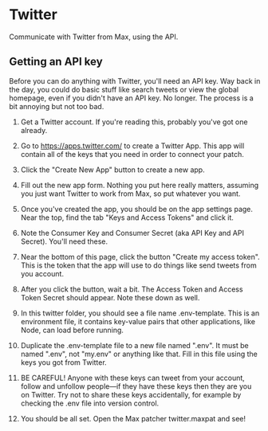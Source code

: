 # Twitter
Communicate with Twitter from Max, using the API.

## Getting an API key
Before you can do anything with Twitter, you'll need an API key. Way back in
the day, you could do basic stuff like search tweets or view the global
homepage, even if you didn't have an API key. No longer. The process is a bit
annoying but not too bad. 

1. Get a Twitter account. If you're reading this, probably you've got one already.

2. Go to https://apps.twitter.com/ to create a Twitter App. This app will
contain all of the keys that you need in order to connect your patch.

3. Click the "Create New App" button to create a new app.

4. Fill out the new app form. Nothing you put here really matters, assuming
you just want Twitter to work from Max, so put whatever you want.

5. Once you've created the app, you should be on the app settings page. Near
the top, find the tab "Keys and Access Tokens" and click it.

6. Note the Consumer Key and Consumer Secret (aka API Key and API Secret).
You'll need these.

7. Near the bottom of this page, click the button "Create my access token".
This is the token that the app will use to do things like send tweets from
you account.

8. After you click the button, wait a bit. The Access Token and Access Token
Secret should appear. Note these down as well.

9. In this twitter folder, you should see a file name .env-template. This is
an environment file, it contains key-value pairs that other applications, like
Node, can load before running.

10. Duplicate the .env-template file to a new file named ".env". It must be named
".env", not "my.env" or anything like that. Fill in this file using the keys
you got from Twitter.

11. BE CAREFUL! Anyone with these keys can tweet from your account, follow and
unfollow people—if they have these keys then they are you on Twitter. Try not
to share these keys accidentally, for example by checking the .env file into
version control.

12. You should be all set. Open the Max patcher twitter.maxpat and see!
